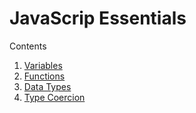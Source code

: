  # JavaScrip Essentials

Contents

1. [Variables][1]
1. [Functions][1]
1. [Data Types][1]
1. [Type Coercion][1]

[1]: 1.%20Variables
[2]: 2.%20Functions
[3]: 3.%20Data%20Types
[4]: 4.%20Type%20Coercion